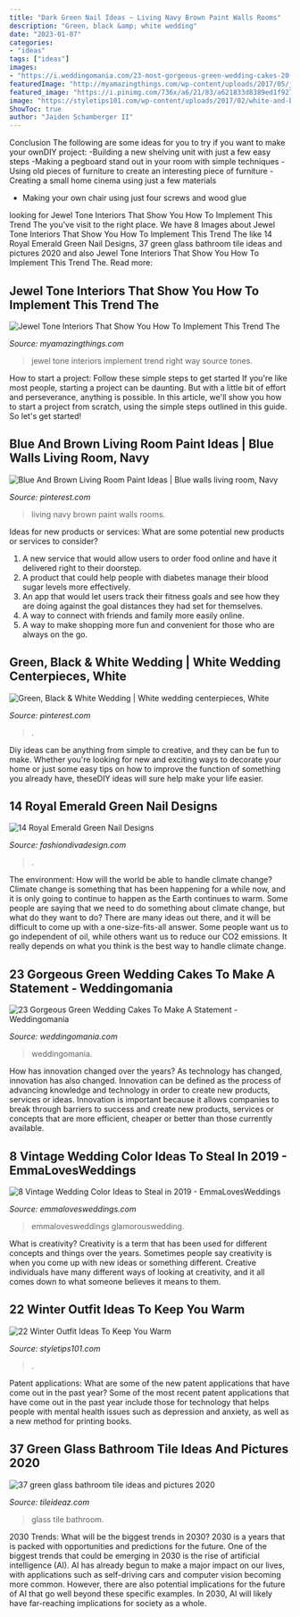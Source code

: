 ```yaml
---
title: "Dark Green Nail Ideas ~ Living Navy Brown Paint Walls Rooms"
description: "Green, black &amp; white wedding"
date: "2023-01-07"
categories:
- "ideas"
tags: ["ideas"]
images:
- "https://i.weddingomania.com/23-most-gorgeous-green-wedding-cakes-20-500x750.jpg"
featuredImage: "http://myamazingthings.com/wp-content/uploads/2017/05/jewel-tones-interiors-10.jpg"
featured_image: "https://i.pinimg.com/736x/a6/21/83/a621833d8389ed1f927198bc296fd58f.jpg"
image: "https://styletips101.com/wp-content/uploads/2017/02/white-and-blue-outfit.jpg"
ShowToc: true
author: "Jaiden Schamberger II"
---
```



Conclusion
The following are some ideas for you to try if you want to make your ownDIY project: 
-Building a new shelving unit with just a few easy steps 
-Making a pegboard stand out in your room with simple techniques 
-Using old pieces of furniture to create an interesting piece of furniture 
-Creating a small home cinema using just a few materials 
- Making your own chair using just four screws and wood glue

	

		
looking for Jewel Tone Interiors That Show You How To Implement This Trend The you've visit to the right place. We have 8 Images about Jewel Tone Interiors That Show You How To Implement This Trend The like 14 Royal Emerald Green Nail Designs, 37 green glass bathroom tile ideas and pictures 2020 and also Jewel Tone Interiors That Show You How To Implement This Trend The. Read more:
		
    
## Jewel Tone Interiors That Show You How To Implement This Trend The

<img loading=lazy src="http://myamazingthings.com/wp-content/uploads/2017/05/jewel-tones-interiors-10.jpg" onerror="this.onerror=null;this.src='https://tse3.mm.bing.net/th?id=OIP.gcypasQfAOcMthvQDtGbkgHaLF&amp;pid=15.1';" alt="Jewel Tone Interiors That Show You How To Implement This Trend The">

_Source: myamazingthings.com_

>jewel tone interiors implement trend right way source tones. 

	

How to start a project: Follow these simple steps to get started
If you're like most people, starting a project can be daunting. But with a little bit of effort and perseverance, anything is possible. In this article, we'll show you how to start a project from scratch, using the simple steps outlined in this guide. So let's get started!

    
## Blue And Brown Living Room Paint Ideas | Blue Walls Living Room, Navy

<img loading=lazy src="https://i.pinimg.com/736x/a6/21/83/a621833d8389ed1f927198bc296fd58f.jpg" onerror="this.onerror=null;this.src='https://tse1.mm.bing.net/th?id=OIP.0F0kPER3PUGGv5lM1F_FawHaKE&amp;pid=15.1';" alt="Blue And Brown Living Room Paint Ideas | Blue walls living room, Navy">

_Source: pinterest.com_

>living navy brown paint walls rooms. 

	

Ideas for new products or services: What are some potential new products or services to consider?
1. A new service that would allow users to order food online and have it delivered right to their doorstep.
2. A product that could help people with diabetes manage their blood sugar levels more effectively.
3. An app that would let users track their fitness goals and see how they are doing against the goal distances they had set for themselves.
4. A way to connect with friends and family more easily online.
5. A way to make shopping more fun and convenient for those who are always on the go.

    
## Green, Black &amp; White Wedding | White Wedding Centerpieces, White

<img loading=lazy src="https://i.pinimg.com/736x/5c/f3/df/5cf3df4af59f176858c84bc405738efb.jpg" onerror="this.onerror=null;this.src='https://tse4.mm.bing.net/th?id=OIP.BGUD1soXlOhMfuzTuDKVbQHaLH&amp;pid=15.1';" alt="Green, Black &amp; White Wedding | White wedding centerpieces, White">

_Source: pinterest.com_

>. 

	

Diy ideas can be anything from simple to creative, and they can be fun to make. Whether you're looking for new and exciting ways to decorate your home or just some easy tips on how to improve the function of something you already have, theseDIY ideas will sure help make your life easier.

    
## 14 Royal Emerald Green Nail Designs

<img loading=lazy src="https://www.fashiondivadesign.com/wp-content/uploads/2014/09/screen-shot-2013-02-28-at-11-29-16-am.png" onerror="this.onerror=null;this.src='https://tse2.mm.bing.net/th?id=OIP.IgKB0TXMvNfPhDDdTVA1ZQHaKS&amp;pid=15.1';" alt="14 Royal Emerald Green Nail Designs">

_Source: fashiondivadesign.com_

>. 

	

The environment: How will the world be able to handle climate change?
Climate change is something that has been happening for a while now, and it is only going to continue to happen as the Earth continues to warm. Some people are saying that we need to do something about climate change, but what do they want to do? There are many ideas out there, and it will be difficult to come up with a one-size-fits-all answer. Some people want us to go independent of oil, while others want us to reduce our CO2 emissions. It really depends on what you think is the best way to handle climate change.

    
## 23 Gorgeous Green Wedding Cakes To Make A Statement - Weddingomania

<img loading=lazy src="https://i.weddingomania.com/23-most-gorgeous-green-wedding-cakes-20-500x750.jpg" onerror="this.onerror=null;this.src='https://tse4.mm.bing.net/th?id=OIP.D7tezPEE3eBszrTQFhYDNgHaLH&amp;pid=15.1';" alt="23 Gorgeous Green Wedding Cakes To Make A Statement - Weddingomania">

_Source: weddingomania.com_

>weddingomania. 

	

How has innovation changed over the years?
As technology has changed, innovation has also changed. Innovation can be defined as the process of advancing knowledge and technology in order to create new products, services or ideas. Innovation is important because it allows companies to break through barriers to success and create new products, services or concepts that are more efficient, cheaper or better than those currently available.

    
## 8 Vintage Wedding Color Ideas To Steal In 2019 - EmmaLovesWeddings

<img loading=lazy src="https://emmalovesweddings.com/wp-content/uploads/2019/06/burgundy-and-blush-vintage-wedding-colors-486x1024.jpg" onerror="this.onerror=null;this.src='https://tse2.mm.bing.net/th?id=OIP.JH5V72QZX4eA2cRr4GEMegHaPm&amp;pid=15.1';" alt="8 Vintage Wedding Color Ideas to Steal in 2019 - EmmaLovesWeddings">

_Source: emmalovesweddings.com_

>emmalovesweddings glamorouswedding. 

	

What is creativity?
Creativity is a term that has been used for different concepts and things over the years. Sometimes people say creativity is when you come up with new ideas or something different. Creative individuals have many different ways of looking at creativity, and it all comes down to what someone believes it means to them.

    
## 22 Winter Outfit Ideas To Keep You Warm

<img loading=lazy src="https://styletips101.com/wp-content/uploads/2017/02/white-and-blue-outfit.jpg" onerror="this.onerror=null;this.src='https://tse3.mm.bing.net/th?id=OIP.fzxwDDD63vwfCHcbXDGJnAHaPf&amp;pid=15.1';" alt="22 Winter Outfit Ideas To Keep You Warm">

_Source: styletips101.com_

>. 

	

Patent applications: What are some of the new patent applications that have come out in the past year?
Some of the most recent patent applications that have come out in the past year include those for technology that helps people with mental health issues such as depression and anxiety, as well as a new method for printing books.

    
## 37 Green Glass Bathroom Tile Ideas And Pictures 2020

<img loading=lazy src="https://www.tileideaz.com/wp-content/uploads/2015/03/green_glass_bathroom_tile_8.jpg" onerror="this.onerror=null;this.src='https://tse2.mm.bing.net/th?id=OIP.-PC_vdSoKPkciNMqIf8a_gHaLH&amp;pid=15.1';" alt="37 green glass bathroom tile ideas and pictures 2020">

_Source: tileideaz.com_

>glass tile bathroom. 

	

2030 Trends: What will be the biggest trends in 2030?
2030 is a years that is packed with opportunities and predictions for the future. One of the biggest trends that could be emerging in 2030 is the rise of artificial intelligence (AI). AI has already begun to make a major impact on our lives, with applications such as self-driving cars and computer vision becoming more common. However, there are also potential implications for the future of AI that go well beyond these specific examples. In 2030, AI will likely have far-reaching implications for society as a whole.

